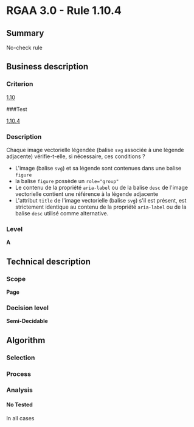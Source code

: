# RGAA 3.0 -  Rule 1.10.4

## Summary

No-check rule

## Business description

### Criterion

[1.10](http://references.modernisation.gouv.fr/referentiel-technique-0#crit-1-10)

###Test

[1.10.4](http://disic.github.io/rgaa_referentiel_en/RGAA3.0_Criteria_English_version_v1.html#test-1-10-4)

### Description

Chaque image vectorielle l&eacute;gend&eacute;e (balise `svg` associ&eacute;e &agrave; une l&eacute;gende adjacente) v&eacute;rifie-t-elle, si n&eacute;cessaire, ces conditions ? 
 
 * L'image (balise `svg`) et sa l&eacute;gende sont contenues dans une balise `figure` 
 * la balise `figure` poss&egrave;de un `role="group"` 
 * Le contenu de la propri&eacute;t&eacute; `aria-label` ou de la balise `desc` de l'image vectorielle contient une r&eacute;f&eacute;rence &agrave; la l&eacute;gende adjacente 
 * L'attribut `title` de l'image vectorielle (balise `svg`) s'il est pr&eacute;sent, est strictement identique au contenu de la propri&eacute;t&eacute; `aria-label` ou de la balise `desc` utilis&eacute; comme alternative. 


### Level

**A**

## Technical description

### Scope

**Page**

### Decision level

**Semi-Decidable**

## Algorithm

### Selection

### Process

### Analysis

#### No Tested 

In all cases
